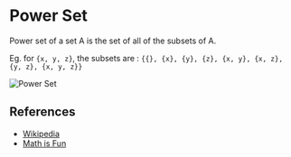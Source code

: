 # Power Set

Power set of a set A is the set of all of the subsets of A.

Eg. for `{x, y, z}`, the subsets are : `{{}, {x}, {y}, {z}, {x, y}, {x, z}, {y, z}, {x, y, z}}`

![Power Set](https://www.mathsisfun.com/sets/images/power-set.svg)

## References

* [Wikipedia](https://en.wikipedia.org/wiki/Power_set)
* [Math is Fun](https://www.mathsisfun.com/sets/power-set.html)
